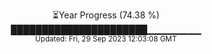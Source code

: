 <p align="center">
⏳Year Progress (74.38 %) <br>
██████████████████████▁▁▁▁▁▁▁▁ <br>
<sub>Updated: Fri, 29 Sep 2023 12:03:08 GMT</sub>
</p>


